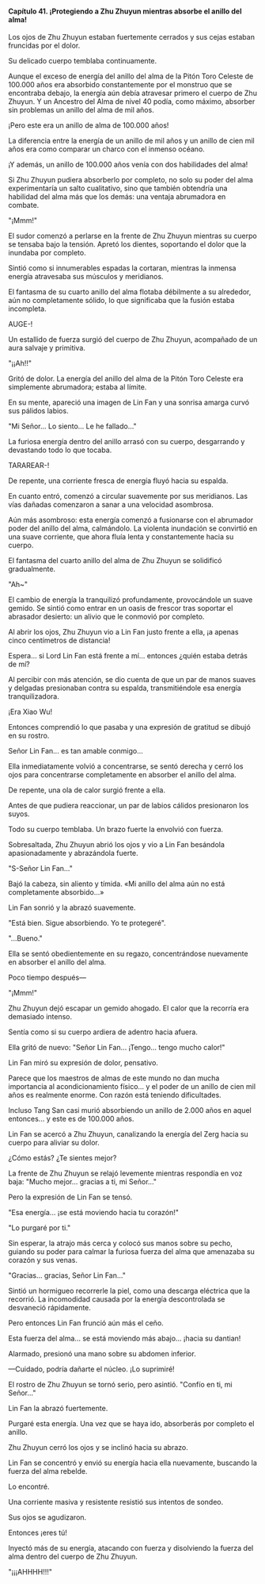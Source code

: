 
#### Capítulo 41. ¡Protegiendo a Zhu Zhuyun mientras absorbe el anillo del alma!


Los ojos de Zhu Zhuyun estaban fuertemente cerrados y sus cejas estaban fruncidas por el dolor.

Su delicado cuerpo temblaba continuamente.

Aunque el exceso de energía del anillo del alma de la Pitón Toro Celeste de 100.000 años era absorbido constantemente por el monstruo que se encontraba debajo, la energía aún debía atravesar primero el cuerpo de Zhu Zhuyun. Y un Ancestro del Alma de nivel 40 podía, como máximo, absorber sin problemas un anillo del alma de mil años.

¡Pero este era un anillo de alma de 100.000 años!

La diferencia entre la energía de un anillo de mil años y un anillo de cien mil años era como comparar un charco con el inmenso océano.

¡Y además, un anillo de 100.000 años venía con dos habilidades del alma!

Si Zhu Zhuyun pudiera absorberlo por completo, no solo su poder del alma experimentaría un salto cualitativo, sino que también obtendría una habilidad del alma más que los demás: una ventaja abrumadora en combate.

"¡Mmm!"

El sudor comenzó a perlarse en la frente de Zhu Zhuyun mientras su cuerpo se tensaba bajo la tensión. Apretó los dientes, soportando el dolor que la inundaba por completo.

Sintió como si innumerables espadas la cortaran, mientras la inmensa energía atravesaba sus músculos y meridianos.

El fantasma de su cuarto anillo del alma flotaba débilmente a su alrededor, aún no completamente sólido, lo que significaba que la fusión estaba incompleta.

AUGE-!

Un estallido de fuerza surgió del cuerpo de Zhu Zhuyun, acompañado de un aura salvaje y primitiva.

"¡¡Ah!!"

Gritó de dolor. La energía del anillo del alma de la Pitón Toro Celeste era simplemente abrumadora; estaba al límite.

En su mente, apareció una imagen de Lin Fan y una sonrisa amarga curvó sus pálidos labios.

"Mi Señor... Lo siento... Le he fallado..."

La furiosa energía dentro del anillo arrasó con su cuerpo, desgarrando y devastando todo lo que tocaba.

TARAREAR-!

De repente, una corriente fresca de energía fluyó hacia su espalda.

En cuanto entró, comenzó a circular suavemente por sus meridianos. Las vías dañadas comenzaron a sanar a una velocidad asombrosa.

Aún más asombroso: esta energía comenzó a fusionarse con el abrumador poder del anillo del alma, calmándolo. La violenta inundación se convirtió en una suave corriente, que ahora fluía lenta y constantemente hacia su cuerpo.

El fantasma del cuarto anillo del alma de Zhu Zhuyun se solidificó gradualmente.

"Ah~"

El cambio de energía la tranquilizó profundamente, provocándole un suave gemido. Se sintió como entrar en un oasis de frescor tras soportar el abrasador desierto: un alivio que le conmovió por completo.

Al abrir los ojos, Zhu Zhuyun vio a Lin Fan justo frente a ella, ¡a apenas cinco centímetros de distancia!

Espera... si Lord Lin Fan está frente a mí... entonces ¿quién estaba detrás de mí?

Al percibir con más atención, se dio cuenta de que un par de manos suaves y delgadas presionaban contra su espalda, transmitiéndole esa energía tranquilizadora.

¡Era Xiao Wu!

Entonces comprendió lo que pasaba y una expresión de gratitud se dibujó en su rostro.

Señor Lin Fan... es tan amable conmigo...

Ella inmediatamente volvió a concentrarse, se sentó derecha y cerró los ojos para concentrarse completamente en absorber el anillo del alma.

De repente, una ola de calor surgió frente a ella.

Antes de que pudiera reaccionar, un par de labios cálidos presionaron los suyos.

Todo su cuerpo temblaba. Un brazo fuerte la envolvió con fuerza.

Sobresaltada, Zhu Zhuyun abrió los ojos y vio a Lin Fan besándola apasionadamente y abrazándola fuerte.

"S-Señor Lin Fan..."

Bajó la cabeza, sin aliento y tímida. «Mi anillo del alma aún no está completamente absorbido...»

Lin Fan sonrió y la abrazó suavemente.

"Está bien. Sigue absorbiendo. Yo te protegeré".

"...Bueno."

Ella se sentó obedientemente en su regazo, concentrándose nuevamente en absorber el anillo del alma.

Poco tiempo después—

"¡Mmm!"

Zhu Zhuyun dejó escapar un gemido ahogado. El calor que la recorría era demasiado intenso.

Sentía como si su cuerpo ardiera de adentro hacia afuera.

Ella gritó de nuevo: "Señor Lin Fan... ¡Tengo... tengo mucho calor!"

Lin Fan miró su expresión de dolor, pensativo.

Parece que los maestros de almas de este mundo no dan mucha importancia al acondicionamiento físico... y el poder de un anillo de cien mil años es realmente enorme. Con razón está teniendo dificultades.

Incluso Tang San casi murió absorbiendo un anillo de 2.000 años en aquel entonces... y este es de 100.000 años.

Lin Fan se acercó a Zhu Zhuyun, canalizando la energía del Zerg hacia su cuerpo para aliviar su dolor.

¿Cómo estás? ¿Te sientes mejor?

La frente de Zhu Zhuyun se relajó levemente mientras respondía en voz baja: "Mucho mejor... gracias a ti, mi Señor..."

Pero la expresión de Lin Fan se tensó.

"Esa energía... ¡se está moviendo hacia tu corazón!"

"Lo purgaré por ti."

Sin esperar, la atrajo más cerca y colocó sus manos sobre su pecho, guiando su poder para calmar la furiosa fuerza del alma que amenazaba su corazón y sus venas.

"Gracias... gracias, Señor Lin Fan..."

Sintió un hormigueo recorrerle la piel, como una descarga eléctrica que la recorrió. La incomodidad causada por la energía descontrolada se desvaneció rápidamente.

Pero entonces Lin Fan frunció aún más el ceño.

Esta fuerza del alma... se está moviendo más abajo... ¡hacia su dantian!

Alarmado, presionó una mano sobre su abdomen inferior.

—Cuidado, podría dañarte el núcleo. ¡Lo suprimiré!

El rostro de Zhu Zhuyun se tornó serio, pero asintió. "Confío en ti, mi Señor..."

Lin Fan la abrazó fuertemente.

Purgaré esta energía. Una vez que se haya ido, absorberás por completo el anillo.

Zhu Zhuyun cerró los ojos y se inclinó hacia su abrazo.

Lin Fan se concentró y envió su energía hacia ella nuevamente, buscando la fuerza del alma rebelde.

Lo encontré.

Una corriente masiva y resistente resistió sus intentos de sondeo.

Sus ojos se agudizaron.

Entonces ¡eres tú!

Inyectó más de su energía, atacando con fuerza y disolviendo la fuerza del alma dentro del cuerpo de Zhu Zhuyun.

"¡¡¡AHHHH!!!"